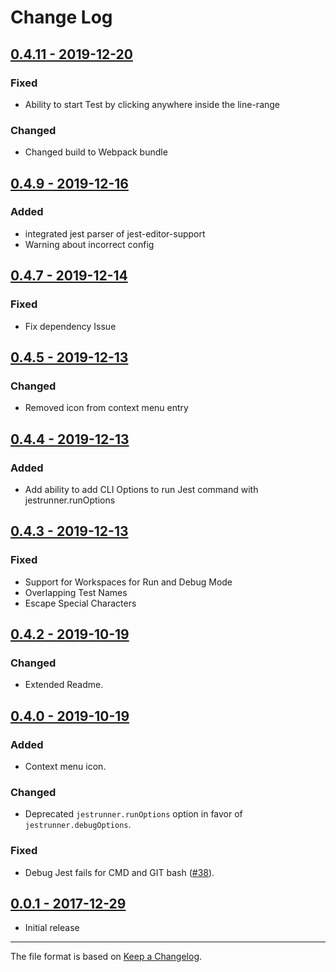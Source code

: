 # Change Log

## [0.4.11 - 2019-12-20](https://github.com/firsttris/vscode-jest-runner/tree/v0.4.11)

### Fixed

- Ability to start Test by clicking anywhere inside the line-range

### Changed

- Changed build to Webpack bundle

## [0.4.9 - 2019-12-16](https://github.com/firsttris/vscode-jest-runner/tree/v0.4.9)

### Added

- integrated jest parser of jest-editor-support
- Warning about incorrect config

## [0.4.7 - 2019-12-14](https://github.com/firsttris/vscode-jest-runner/tree/v0.4.7)

### Fixed

- Fix dependency Issue

## [0.4.5 - 2019-12-13](https://github.com/firsttris/vscode-jest-runner/tree/v0.4.5)

### Changed

- Removed icon from context menu entry

## [0.4.4 - 2019-12-13](https://github.com/firsttris/vscode-jest-runner/tree/v0.4.4)

### Added

- Add ability to add CLI Options to run Jest command with jestrunner.runOptions

## [0.4.3 - 2019-12-13](https://github.com/firsttris/vscode-jest-runner/tree/v0.4.3)

### Fixed

- Support for Workspaces for Run and Debug Mode
- Overlapping Test Names
- Escape Special Characters

## [0.4.2 - 2019-10-19](https://github.com/firsttris/vscode-jest-runner/tree/v0.4.2)
 
### Changed 

- Extended Readme.

## [0.4.0 - 2019-10-19](https://github.com/firsttris/vscode-jest-runner/tree/v0.4.0)

### Added

- Context menu icon.

### Changed

- Deprecated `jestrunner.runOptions` option in favor of `jestrunner.debugOptions`.

### Fixed

- Debug Jest fails for CMD and GIT bash ([#38](https://github.com/firsttris/vscode-jest-runner/issues/38)).

## [0.0.1 - 2017-12-29](https://github.com/firsttris/vscode-jest-runner/tree/v0.0.1)

- Initial release

---

The file format is based on [Keep a Changelog](http://keepachangelog.com/).
